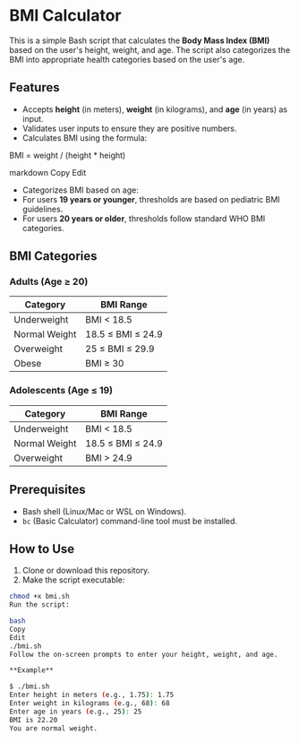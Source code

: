 # BMI Calculator

This is a simple Bash script that calculates the **Body Mass Index (BMI)** based on the user's height, weight, and age. The script also categorizes the BMI into appropriate health categories based on the user's age.

## Features

- Accepts **height** (in meters), **weight** (in kilograms), and **age** (in years) as input.
- Validates user inputs to ensure they are positive numbers.
- Calculates BMI using the formula:

BMI = weight / (height * height)

markdown
Copy
Edit
- Categorizes BMI based on age:
- For users **19 years or younger**, thresholds are based on pediatric BMI guidelines.
- For users **20 years or older**, thresholds follow standard WHO BMI categories.

## BMI Categories

### Adults (Age ≥ 20)
| Category        | BMI Range      |
|-----------------|----------------|
| Underweight     | BMI < 18.5     |
| Normal Weight   | 18.5 ≤ BMI ≤ 24.9 |
| Overweight      | 25 ≤ BMI ≤ 29.9 |
| Obese           | BMI ≥ 30       |

### Adolescents (Age ≤ 19)
| Category        | BMI Range      |
|-----------------|----------------|
| Underweight     | BMI < 18.5     |
| Normal Weight   | 18.5 ≤ BMI ≤ 24.9 |
| Overweight      | BMI > 24.9     |

## Prerequisites

- Bash shell (Linux/Mac or WSL on Windows).
- `bc` (Basic Calculator) command-line tool must be installed.

## How to Use

1. Clone or download this repository.
2. Make the script executable:
 ```bash
 chmod +x bmi.sh
Run the script:

bash
Copy
Edit
./bmi.sh
Follow the on-screen prompts to enter your height, weight, and age.

**Example**

$ ./bmi.sh
Enter height in meters (e.g., 1.75): 1.75
Enter weight in kilograms (e.g., 68): 68
Enter age in years (e.g., 25): 25
BMI is 22.20
You are normal weight.
